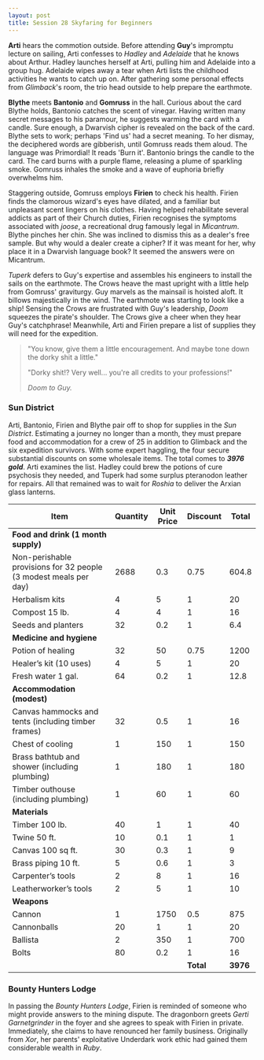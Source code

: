 ```yaml
---
layout: post
title: Session 28 Skyfaring for Beginners
---
```


**Arti** hears the commotion outside. Before attending **Guy**'s impromptu lecture on sailing, Arti confesses to *Hadley* and *Adelaide* that he knows about Arthur. Hadley launches herself at Arti, pulling him and Adelaide into a group hug. Adelaide wipes away a tear when Arti lists the childhood activities he wants to catch up on. After gathering some personal effects from *Glimback*'s room, the trio head outside to help prepare the earthmote.

**Blythe** meets **Bantonio** and **Gomruss** in the hall. Curious about the card Blythe holds, Bantonio catches the scent of vinegar. Having written many secret messages to his paramour, he suggests warming the card with a candle. Sure enough, a Dwarvish cipher is revealed on the back of the card. Blythe sets to work; perhaps 'Find us' had a secret meaning. To her dismay, the deciphered words are gibberish, until Gomruss reads them aloud. The language was Primordial! It reads 'Burn it'. Bantonio brings the candle to the card. The card burns with a purple flame, releasing a plume of sparkling smoke. Gomruss inhales the smoke and a wave of euphoria briefly overwhelms him.

Staggering outside, Gomruss employs **Firien** to check his health. Firien finds the clamorous wizard's eyes have dilated, and a familiar but unpleasant scent lingers on his clothes. Having helped rehabilitate several addicts as part of their Church duties, Firien recognises the symptoms associated with *joose*, a recreational drug famously legal in *Micantrum*. Blythe pinches her chin. She was inclined to dismiss this as a dealer's free sample. But why would a dealer create a cipher? If it was meant for her, why place it in a Dwarvish language book? It seemed the answers were on Micantrum.

*Tuperk* defers to Guy's expertise and assembles his engineers to install the sails on the earthmote. The Crows heave the mast upright with a little help from Gomruss' graviturgy. Guy marvels as the mainsail is hoisted aloft. It billows majestically in the wind. The earthmote was starting to look like a ship! Sensing the Crows are frustrated with Guy's leadership, *Doom* squeezes the pirate's shoulder. The Crows give a cheer when they hear Guy's catchphrase! Meanwhile, Arti and Firien prepare a list of supplies they will need for the expedition.

> "You know, give them a little encouragement. And maybe tone down the dorky shit a little."
>
> "Dorky shit!? Very well... you're all credits to your professions!"
>
> *Doom to Guy.*

### Sun District

Arti, Bantonio, Firien and Blythe pair off to shop for supplies in the *Sun District*. Estimating a journey no longer than a month, they must prepare food and accommodation for a crew of 25 in addition to Glimback and the six expedition survivors. With some expert haggling, the four secure substantial discounts on some wholesale items. The total comes to ***3976 gold***. Arti examines the list. Hadley could brew the potions of cure psychosis they needed, and Tuperk had some surplus pteranodon leather for repairs. All that remained was to wait for *Roshia* to deliver the Arxian glass lanterns.

| Item                                                             | Quantity | Unit Price | Discount  | Total    |
| ---------------------------------------------------------------- | -------- | ---------- | --------- | -------- |
| **Food and drink (1 month supply)**                              |          |            |           |          |
| Non-perishable provisions for 32 people (3 modest meals per day) | 2688     | 0.3        | 0.75      | 604.8    |
| Herbalism kits                                                   | 4        | 5          | 1         | 20       |
| Compost 15 lb.                                                   | 4        | 4          | 1         | 16       |
| Seeds and planters                                               | 32       | 0.2        | 1         | 6.4      |
| **Medicine and hygiene**                                         |          |            |           |          |
| Potion of healing                                                | 32       | 50         | 0.75      | 1200     |
| Healer’s kit (10 uses)                                           | 4        | 5          | 1         | 20       |
| Fresh water 1 gal.                                               | 64       | 0.2        | 1         | 12.8     |
| **Accommodation (modest)**                                       |          |            |           |          |
| Canvas hammocks and tents (including timber frames)              | 32       | 0.5        | 1         | 16       |
| Chest of cooling                                                 | 1        | 150        | 1         | 150      |
| Brass bathtub and shower (including plumbing)                    | 1        | 180        | 1         | 180      |
| Timber outhouse (including plumbing)                             | 1        | 60         | 1         | 60       |
| **Materials**                                                    |          |            |           |          |
| Timber 100 lb.                                                   | 40       | 1          | 1         | 40       |
| Twine 50 ft.                                                     | 10       | 0.1        | 1         | 1        |
| Canvas 100 sq ft.                                                | 30       | 0.3        | 1         | 9        |
| Brass piping 10 ft.                                              | 5        | 0.6        | 1         | 3        |
| Carpenter’s tools                                                | 2        | 8          | 1         | 16       |
| Leatherworker’s tools                                            | 2        | 5          | 1         | 10       |
| **Weapons**                                                      |          |            |           |          |
| Cannon                                                           | 1        | 1750       | 0.5       | 875      |
| Cannonballs                                                      | 20       | 1          | 1         | 20       |
| Ballista                                                         | 2        | 350        | 1         | 700      |
| Bolts                                                            | 80       | 0.2        | 1         | 16       |
|                                                                  |          |            | **Total** | **3976** |

### Bounty Hunters Lodge

In passing the *Bounty Hunters Lodge*, Firien is reminded of someone who might provide answers to the mining dispute. The dragonborn greets *Gerti Garnetgrinder* in the foyer and she agrees to speak with Firien in private. Immediately, she claims to have renounced her family business. Originally from *Xor*, her parents' exploitative Underdark work ethic had gained them considerable wealth in *Ruby*.
